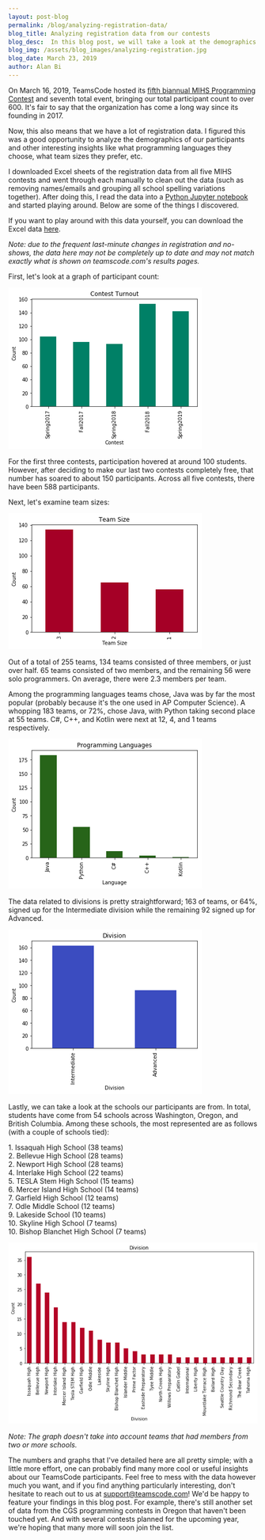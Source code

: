 ```yaml
---
layout: post-blog
permalink: /blog/analyzing-registration-data/
blog_title: Analyzing registration data from our contests
blog_desc:  In this blog post, we will take a look at the demographics and preferences of participants from past MIHS programming contests. 
blog_img: /assets/blog_images/analyzing-registration.jpg
blog_date: March 23, 2019
author: Alan Bi
---
```


On March 16, 2019, TeamsCode hosted its <a class="a" href="/contests/spring-2019-mihs-programming-contest/">fifth biannual MIHS Programming Contest</a> and seventh total event, bringing our total participant count to over 600. It's fair to say that the organization has come a long way since its founding in 2017. 

Now, this also means that we have a lot of registration data. I figured this was a good opportunity to analyze the demographics of our participants and other interesting insights like what programming languages they choose, what team sizes they prefer, etc. 

I downloaded Excel sheets of the registration data from all five MIHS contests and went through each manually to clean out the data (such as removing names/emails and grouping all school spelling variations together). After doing this, I read the data into a <a class="a" href="https://github.com/alankbi/python-notebooks/blob/master/exploration/teamscode_contest_registration_data.ipynb">Python Jupyter notebook</a> and started playing around. Below are some of the things I discovered. 

If you want to play around with this data yourself, you can download the Excel data <a class="a" href="https://github.com/teamscode/registration-data">here</a>.

_Note: due to the frequent last-minute changes in registration and no-shows, the data here may not be completely up to date and may not match exactly what is shown on teamscode.com's results pages._

First, let's look at a graph of participant count: 

![Graph of participant count](/assets/blog_images/participant-count.png)

For the first three contests, participation hovered at around 100 students. However, after deciding to make our last two contests completely free, that number has soared to about 150 participants. Across all five contests, there have been 588 participants. 

Next, let's examine team sizes:

![Graph of team sizes](/assets/blog_images/team-sizes.png)

Out of a total of 255 teams, 134 teams consisted of three members, or just over half. 65 teams consisted of two members, and the remaining 56 were solo programmers. On average, there were 2.3 members per team. 

Among the programming languages teams chose, Java was by far the most popular (probably because it's the one used in AP Computer Science). A whopping 183 teams, or 72%, chose Java, with Python taking second place at 55 teams. C#, C++, and Kotlin were next at 12, 4, and 1 teams respectively. 

![Graph of programming language usage](/assets/blog_images/language-usage.png)

The data related to divisions is pretty straightforward; 163 of teams, or 64%, signed up for the Intermediate division while the remaining 92 signed up for Advanced. 

![Graph of divisions](/assets/blog_images/contest-divisions.png)

Lastly, we can take a look at the schools our participants are from. In total, students have come from 54 schools across Washington, Oregon, and British Columbia. Among these schools, the most represented are as follows (with a couple of schools tied): 

<div> <!-- Prevents markdown from creating a numbered list from 1-11 -->
1. Issaquah High School (38 teams)<br>
2. Bellevue High School (28 teams)<br>
2. Newport High School (28 teams)<br>
4. Interlake High School (22 teams)<br>
5. TESLA Stem High School (15 teams)<br>
6. Mercer Island High School (14 teams)<br>
7. Garfield High School (12 teams)<br>
7. Odle Middle School (12 teams)<br>
9. Lakeside School (10 teams)<br>
10. Skyline High School (7 teams)<br>
10. Bishop Blanchet High School (7 teams)<br>
</div>

![Graph of schools](/assets/blog_images/contest-schools.png)

_Note: The graph doesn't take into account teams that had members from two or more schools._

The numbers and graphs that I've detailed here are all pretty simple; with a little more effort, one can probably find many more cool or useful insights about our TeamsCode participants. Feel free to mess with the data however much you want, and if you find anything particularly interesting, don't hesitate to reach out to us at <a class="a" href="mailto:support@teamscode.com">support@teamscode.com</a>! We'd be happy to feature your findings in this blog post. For example, there's still another set of data from the CGS programming contests in Oregon that haven't been touched yet. And with several contests planned for the upcoming year, we're hoping that many more will soon join the list. 
